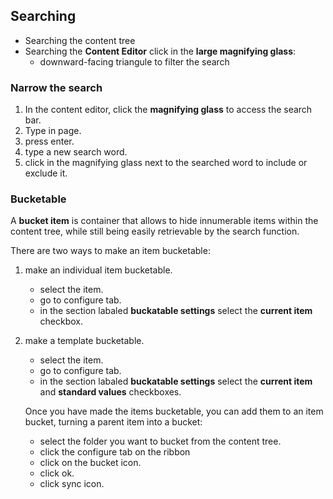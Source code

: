 ## Searching

- Searching the content tree
- Searching the **Content Editor** click in the **large magnifying glass**:
    - downward-facing triangule to filter the search

### Narrow the search

1. In the content editor, click the **magnifying glass** to access the search bar.
2. Type in page.
3. press enter.
4. type a new search word.
5. click in the magnifying glass next to the searched word to include or exclude it.

### Bucketable

A **bucket item** is container that allows to hide innumerable items within the content tree, while still being easily retrievable by the search function.

There are two ways to make an item bucketable:

1. make an individual item bucketable.
    - select the item.
    - go to configure tab.
    - in the section labaled **buckatable settings** select the **current item** checkbox.

2. make a template bucketable.
    - select the item.
    - go to configure tab.
    - in the section labaled **buckatable settings** select the **current item** and **standard values** checkboxes.

   Once you have made the items bucketable, you can add them to an item bucket, turning a parent item into a bucket:

    - select the folder you want to bucket from the content tree.
    - click the configure tab on the ribbon
    - click on the bucket icon.
    - click ok.
    - click sync icon.
